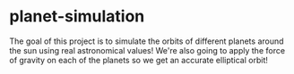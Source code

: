 # planet-simulation
The goal of this project is to simulate the orbits of different planets around the sun using real astronomical values! We're also going to apply the force of gravity on each of the planets so we get an accurate elliptical orbit!
